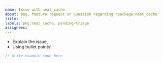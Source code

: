 ```yaml
---
name: Issue with neat_cache
about: Bug, feature request or question regarding 'package:neat_cache'
title: ''
labels: pkg:neat_cache, pending-triage
assignees:
---
```

 * Explain the issue,
 * Using bullet points!

```dart
// Write example code here
```
